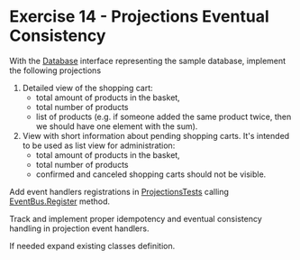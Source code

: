 # Exercise 14 - Projections Eventual Consistency

With the [Database](./Tools/Database.cs) interface representing the sample database, implement the following projections

1. Detailed view of the shopping cart:
    - total amount of products in the basket,
    - total number of products
    - list of products (e.g. if someone added the same product twice, then we should have one element with the sum).
2. View with short information about pending shopping carts. It's intended to be used as list view for administration:
    - total amount of products in the basket,
    - total number of products
    - confirmed and canceled shopping carts should not be visible.

Add event handlers registrations in [ProjectionsTests](ProjectionsTests.cs) calling [EventBus.Register](./Tools/EventBus.cs) method.

Track and implement proper idempotency and eventual consistency handling in projection event handlers.

If needed expand existing classes definition.
